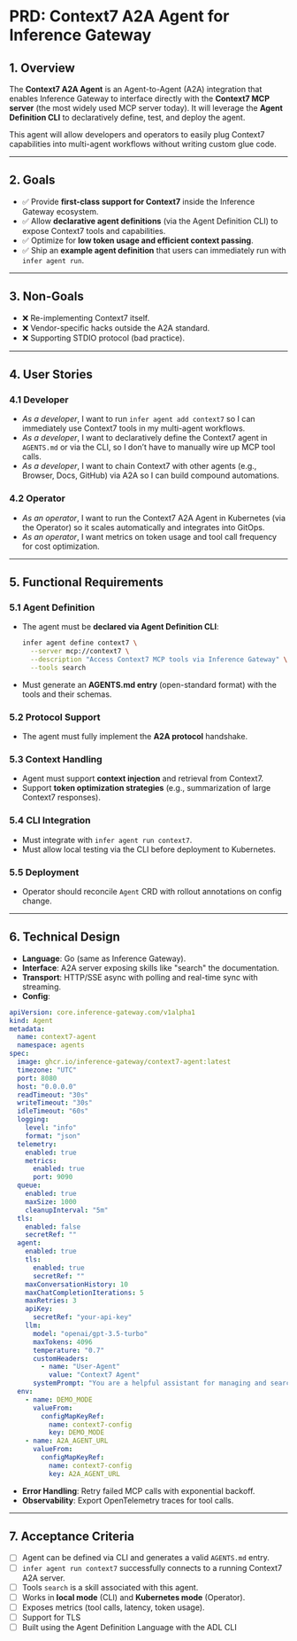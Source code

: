 # PRD: Context7 A2A Agent for Inference Gateway

## 1. Overview

The **Context7 A2A Agent** is an Agent-to-Agent (A2A) integration that enables Inference Gateway to interface directly with the **Context7 MCP server** (the most widely used MCP server today).
It will leverage the **Agent Definition CLI** to declaratively define, test, and deploy the agent.

This agent will allow developers and operators to easily plug Context7 capabilities into multi-agent workflows without writing custom glue code.

---

## 2. Goals

* ✅ Provide **first-class support for Context7** inside the Inference Gateway ecosystem.
* ✅ Allow **declarative agent definitions** (via the Agent Definition CLI) to expose Context7 tools and capabilities.
* ✅ Optimize for **low token usage and efficient context passing**.
* ✅ Ship an **example agent definition** that users can immediately run with `infer agent run`.

---

## 3. Non-Goals

* ❌ Re-implementing Context7 itself.
* ❌ Vendor-specific hacks outside the A2A standard.
* ❌ Supporting STDIO protocol (bad practice).

---

## 4. User Stories

### 4.1 Developer

* *As a developer*, I want to run `infer agent add context7` so I can immediately use Context7 tools in my multi-agent workflows.
* *As a developer*, I want to declaratively define the Context7 agent in `AGENTS.md` or via the CLI, so I don’t have to manually wire up MCP tool calls.
* *As a developer*, I want to chain Context7 with other agents (e.g., Browser, Docs, GitHub) via A2A so I can build compound automations.

### 4.2 Operator

* *As an operator*, I want to run the Context7 A2A Agent in Kubernetes (via the Operator) so it scales automatically and integrates into GitOps.
* *As an operator*, I want metrics on token usage and tool call frequency for cost optimization.

---

## 5. Functional Requirements

### 5.1 Agent Definition

* The agent must be **declared via Agent Definition CLI**:

  ```bash
  infer agent define context7 \
    --server mcp://context7 \
    --description "Access Context7 MCP tools via Inference Gateway" \
    --tools search
  ```
* Must generate an **AGENTS.md entry** (open-standard format) with the tools and their schemas.

### 5.2 Protocol Support

* The agent must fully implement the **A2A protocol** handshake.

### 5.3 Context Handling

* Agent must support **context injection** and retrieval from Context7.
* Support **token optimization strategies** (e.g., summarization of large Context7 responses).

### 5.4 CLI Integration

* Must integrate with `infer agent run context7`.
* Must allow local testing via the CLI before deployment to Kubernetes.

### 5.5 Deployment

* Operator should reconcile `Agent` CRD with rollout annotations on config change.

---

## 6. Technical Design

* **Language**: Go (same as Inference Gateway).
* **Interface**: A2A server exposing skills like "search" the documentation.
* **Transport**: HTTP/SSE async with polling and real-time sync with streaming.
* **Config**:

```yaml
apiVersion: core.inference-gateway.com/v1alpha1
kind: Agent
metadata:
  name: context7-agent
  namespace: agents
spec:
  image: ghcr.io/inference-gateway/context7-agent:latest
  timezone: "UTC"
  port: 8080
  host: "0.0.0.0"
  readTimeout: "30s"
  writeTimeout: "30s"
  idleTimeout: "60s"
  logging:
    level: "info"
    format: "json"
  telemetry:
    enabled: true
    metrics:
      enabled: true
      port: 9090
  queue:
    enabled: true
    maxSize: 1000
    cleanupInterval: "5m"
  tls:
    enabled: false
    secretRef: ""
  agent:
    enabled: true
    tls:
      enabled: true
      secretRef: ""
    maxConversationHistory: 10
    maxChatCompletionIterations: 5
    maxRetries: 3
    apiKey:
      secretRef: "your-api-key"
    llm:
      model: "openai/gpt-3.5-turbo"
      maxTokens: 4096
      temperature: "0.7"
      customHeaders:
        - name: "User-Agent"
          value: "Context7 Agent"
      systemPrompt: "You are a helpful assistant for managing and searching through Documentations queries. You can use MCP Client context7 for searching docs."
  env:
    - name: DEMO_MODE
      valueFrom:
        configMapKeyRef:
          name: context7-config
          key: DEMO_MODE
    - name: A2A_AGENT_URL
      valueFrom:
        configMapKeyRef:
          name: context7-config
          key: A2A_AGENT_URL
```
* **Error Handling**: Retry failed MCP calls with exponential backoff.
* **Observability**: Export OpenTelemetry traces for tool calls.

---

## 7. Acceptance Criteria

* [ ] Agent can be defined via CLI and generates a valid `AGENTS.md` entry.
* [ ] `infer agent run context7` successfully connects to a running Context7 A2A server.
* [ ] Tools `search` is a skill associated with this agent.
* [ ] Works in **local mode** (CLI) and **Kubernetes mode** (Operator).
* [ ] Exposes metrics (tool calls, latency, token usage).
* [ ] Support for TLS
* [ ] Built using the Agent Definition Language with the ADL CLI
